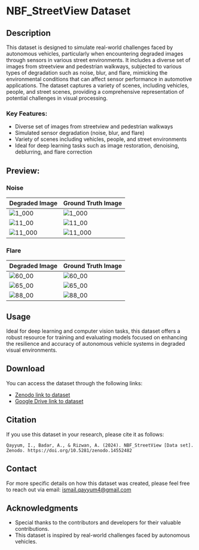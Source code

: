 # NBF_StreetView Dataset

## Description

This dataset is designed to simulate real-world challenges faced by autonomous vehicles, particularly when encountering degraded images through sensors in various street environments. It includes a diverse set of images from streetview and pedestrian walkways, subjected to various types of degradation such as noise, blur, and flare, mimicking the environmental conditions that can affect sensor performance in automotive applications. The dataset captures a variety of scenes, including vehicles, people, and street scenes, providing a comprehensive representation of potential challenges in visual processing.

### Key Features:
- Diverse set of images from streetview and pedestrian walkways
- Simulated sensor degradation (noise, blur, and flare)
- Variety of scenes including vehicles, people, and street environments
- Ideal for deep learning tasks such as image restoration, denoising, deblurring, and flare correction

## Preview:

### Noise
| Degraded Image | Ground Truth Image |
|----------------|--------------------|
| ![1_000](https://github.com/user-attachments/assets/674a3d13-d0ae-4421-a879-67c3f954c706) | ![1_000](https://github.com/user-attachments/assets/d34e548d-d8f4-4b48-bb48-f6d81e9d7001) |
| ![11_00](https://github.com/user-attachments/assets/72ea4e53-6bb8-4941-8bb2-f1e286795d08) | ![11_00](https://github.com/user-attachments/assets/972e495a-e106-4421-a9d3-cdbce8d41b94) |
| ![11_000](https://github.com/user-attachments/assets/eb049483-79d5-4542-97a2-6f394555abd6) | ![11_000](https://github.com/user-attachments/assets/d81ef7ae-d45c-4141-b4c0-33b9a9462e95) |

### Flare
| Degraded Image | Ground Truth Image |
|----------------|--------------------|
| ![60_00](https://github.com/user-attachments/assets/44c4fd5d-72a0-4dff-809c-0af5607448e9) | ![60_00](https://github.com/user-attachments/assets/06e11197-39a3-49b6-9a54-e3ef8cc84402) |
| ![65_00](https://github.com/user-attachments/assets/267e7795-2b6b-4213-b20d-6983807ee38c) | ![65_00](https://github.com/user-attachments/assets/3960eb2f-7182-46f6-a702-d2f25b06f680) |
| ![88_00](https://github.com/user-attachments/assets/b960982e-9997-415e-b6d6-3049d0b69952) | ![88_00](https://github.com/user-attachments/assets/7b2980d2-3bcc-43a2-ba8c-b9329084f019) |

## Usage

Ideal for deep learning and computer vision tasks, this dataset offers a robust resource for training and evaluating models focused on enhancing the resilience and accuracy of autonomous vehicle systems in degraded visual environments.

## Download

You can access the dataset through the following links:

- [Zenodo link to dataset](https://doi.org/10.5281/zenodo.14552482) 
- [Google Drive link to dataset](https://drive.google.com/drive/folders/1j2vi9OeHsBr0aOE7IXpr0E3SFSV9bjCf?usp=sharing) 

## Citation

If you use this dataset in your research, please cite it as follows:

```Qayyum, I., Badar, A., & Rizwan, A. (2024). NBF_StreetView [Data set]. Zenodo. https://doi.org/10.5281/zenodo.14552482```

## Contact

For more specific details on how this dataset was created, please feel free to reach out via email: ismail.qayyum4@gmail.com

## Acknowledgments

- Special thanks to the contributors and developers for their valuable contributions.
- This dataset is inspired by real-world challenges faced by autonomous vehicles.
